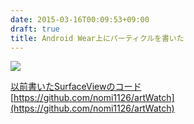 ```yaml
---
date: 2015-03-16T00:09:53+09:00
draft: true
title: Android Wear上にパーティクルを書いた
---
```

![](https://raw.githubusercontent.com/nomi1126/artWatch/master/art/art.gif)

[以前書いたSurfaceViewのコード](https://github.com/nomi1126/SurfaceViewTest)  
[https://github.com/nomi1126/artWatch](https://github.com/nomi1126/artWatch)
